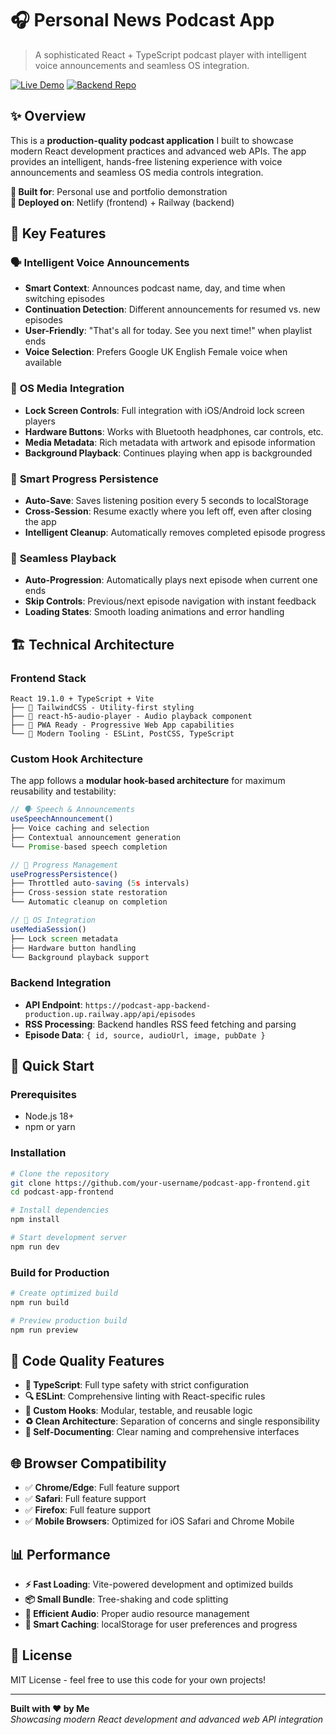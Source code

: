 # 🎧 Personal News Podcast App

> A sophisticated React + TypeScript podcast player with intelligent voice announcements and seamless OS integration.

[![Live Demo](https://img.shields.io/badge/🌐_Live_Demo-Visit_App-blue?style=for-the-badge)](https://your-app-url.netlify.app)
[![Backend Repo](https://img.shields.io/badge/🔗_Backend-View_Code-green?style=for-the-badge)](https://github.com/DustyBest/podcast-app-backend)

## ✨ Overview

This is a **production-quality podcast application** I built to showcase modern React development practices and advanced web APIs. The app provides an intelligent, hands-free listening experience with voice announcements and seamless OS media controls integration.

**🎯 Built for**: Personal use and portfolio demonstration  
**🚀 Deployed on**: Netlify (frontend) + Railway (backend)

## 🎪 Key Features

### 🗣️ **Intelligent Voice Announcements**

- **Smart Context**: Announces podcast name, day, and time when switching episodes
- **Continuation Detection**: Different announcements for resumed vs. new episodes
- **User-Friendly**: "That's all for today. See you next time!" when playlist ends
- **Voice Selection**: Prefers Google UK English Female voice when available

### 📱 **OS Media Integration**

- **Lock Screen Controls**: Full integration with iOS/Android lock screen players
- **Hardware Buttons**: Works with Bluetooth headphones, car controls, etc.
- **Media Metadata**: Rich metadata with artwork and episode information
- **Background Playback**: Continues playing when app is backgrounded

### 💾 **Smart Progress Persistence**

- **Auto-Save**: Saves listening position every 5 seconds to localStorage
- **Cross-Session**: Resume exactly where you left off, even after closing the app
- **Intelligent Cleanup**: Automatically removes completed episode progress

### 🎵 **Seamless Playback**

- **Auto-Progression**: Automatically plays next episode when current one ends
- **Skip Controls**: Previous/next episode navigation with instant feedback
- **Loading States**: Smooth loading animations and error handling

## 🏗️ Technical Architecture

### **Frontend Stack**

```
React 19.1.0 + TypeScript + Vite
├── 🎨 TailwindCSS - Utility-first styling
├── 🎵 react-h5-audio-player - Audio playback component
├── 📱 PWA Ready - Progressive Web App capabilities
└── 🔧 Modern Tooling - ESLint, PostCSS, TypeScript
```

### **Custom Hook Architecture**

The app follows a **modular hook-based architecture** for maximum reusability and testability:

```typescript
// 🗣️ Speech & Announcements
useSpeechAnnouncement()
├── Voice caching and selection
├── Contextual announcement generation
└── Promise-based speech completion

// 💾 Progress Management
useProgressPersistence()
├── Throttled auto-saving (5s intervals)
├── Cross-session state restoration
└── Automatic cleanup on completion

// 📱 OS Integration
useMediaSession()
├── Lock screen metadata
├── Hardware button handling
└── Background playback support
```

### **Backend Integration**

- **API Endpoint**: `https://podcast-app-backend-production.up.railway.app/api/episodes`
- **RSS Processing**: Backend handles RSS feed fetching and parsing
- **Episode Data**: `{ id, source, audioUrl, image, pubDate }`

## 🚀 Quick Start

### Prerequisites

- Node.js 18+
- npm or yarn

### Installation

```bash
# Clone the repository
git clone https://github.com/your-username/podcast-app-frontend.git
cd podcast-app-frontend

# Install dependencies
npm install

# Start development server
npm run dev
```

### Build for Production

```bash
# Create optimized build
npm run build

# Preview production build
npm run preview
```

## 🧪 Code Quality Features

- **📏 TypeScript**: Full type safety with strict configuration
- **🔍 ESLint**: Comprehensive linting with React-specific rules
- **🎯 Custom Hooks**: Modular, testable, and reusable logic
- **♻️ Clean Architecture**: Separation of concerns and single responsibility
- **📝 Self-Documenting**: Clear naming and comprehensive interfaces

## 🌐 Browser Compatibility

- ✅ **Chrome/Edge**: Full feature support
- ✅ **Safari**: Full feature support
- ✅ **Firefox**: Full feature support
- ✅ **Mobile Browsers**: Optimized for iOS Safari and Chrome Mobile

## 📊 Performance

- **⚡ Fast Loading**: Vite-powered development and optimized builds
- **📦 Small Bundle**: Tree-shaking and code splitting
- **🎵 Efficient Audio**: Proper audio resource management
- **💾 Smart Caching**: localStorage for user preferences and progress

## 📄 License

MIT License - feel free to use this code for your own projects!

---

**Built with ❤️ by Me**  
_Showcasing modern React development and advanced web API integration_
